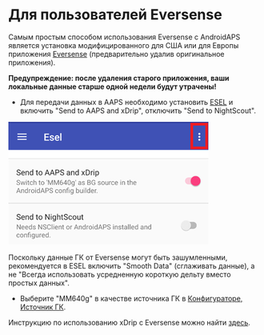 # Для пользователей Eversense

Самым простым способом использования Eversense с AndroidAPS является установка модифицированного для США или для Европы приложения [Eversense](https://cr4ck3d3v3r53n53.club/) (предварительно удалив оригинальное приложения).

**Предупреждение: после удаления старого приложения, ваши локальные данные старше одной недели будут утрачены!**

- Для передачи данных в AAPS необходимо установить [ESEL](https://github.com/BernhardRo/Esel/blob/master/apk/debug/app-debug.apk) и включить "Send to AAPS and xDrip", отключить "Send to NightScout".

![трансляция ESEL](../images/ESEL.png)

Поскольку данные ГК от Eversense могут быть зашумленными, рекомендуется в ESEL включить "Smooth Data" (сглаживать данные), а не "Всегда использовать усредненную короткую дельту вместо простых данных".

- Выберите "MM640g" в качестве источника ГК в [Конфигураторе, Источник ГК](../Configuration/Config-Builder.md#bg-source).

Инструкцию по использованию xDrip с Eversense можно найти [здесь](https://github.com/BernhardRo/Esel/tree/master/apk).
